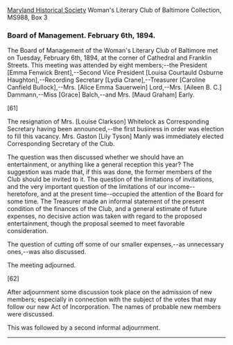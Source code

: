 [Maryland Historical Society](http://mdhs.org/) Woman's Literary Club of Baltimore Collection, MS988, Box 3

### Board of Management. February 6th, 1894.

The Board of Management of the Woman's Literary Club of Baltimore met on Tuesday, February 6th, 1894, at the corner of Cathedral and Franklin Streets. This meeting was attended by eight members;--the President [Emma Fenwick Brent],--Second Vice President [Louisa Courtauld Osburne Haughton],--Recording Secretary [Lydia Crane],--Treasurer [Caroline Canfield Bullock],--Mrs. [Alice Emma Sauerwein] Lord,--Mrs. [Aileen B. C.] Dammann,--Miss [Grace] Balch,--and Mrs. [Maud Graham] Early.

[61]

The resignation of Mrs. [Louise Clarkson] Whitelock as Corresponding Secretary having been announced,--the first business in order was election to fill this vacancy. Mrs. Gaston [Lily Tyson] Manly was immediately elected Corresponding Secretary of the Club.

The question was then discussed whether we should have an entertainment, or anything like a general reception this year? The suggestion was made that, if this was done, the former members of the Club should be invited to it. The question of the limitations of invitations, and the very important question of the limitations of our income--heretofore, and at the present time--occupied the attention of the Board for some time. The Treasurer made an informal statement of the present condition of the finances of the Club, and a general estimate of future expenses, no decisive action was taken with regard to the proposed entertainment, though the proposal seemed to meet favorable consideration.

The question of cutting off some of our smaller expenses,--as unnecessary ones,--was also discussed.

The meeting adjourned.

[62]

After adjournment some discussion took place on the admission of new members; especially in connection with the subject of the votes that may follow our new Act of Incorporation. The names of probable new members were discussed.

This was followed by a second informal adjournment.
<hr>